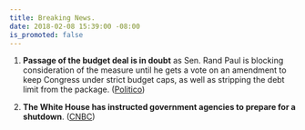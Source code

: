 ```yaml
---
title: Breaking News.
date: 2018-02-08 15:39:00 -08:00
is_promoted: false
---
```


1. **Passage of the budget deal is in doubt** as Sen. Rand Paul is blocking consideration of the measure until he gets a vote on an amendment to keep Congress under strict budget caps, as well as stripping the debt limit from the package. ([Politico](https://www.politico.com/story/2018/02/08/congress-massive-budget-deal-2018-398189))

2. **The White House has instructed government agencies to prepare for a shutdown**. ([CNBC](https://www.cnbc.com/2018/02/08/white-house-instructs-government-agencies-to-prepare-for-shutdown.html))